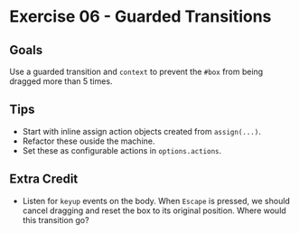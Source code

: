 # Exercise 06 - Guarded Transitions

## Goals

Use a guarded transition and `context` to prevent the `#box` from being dragged more than 5 times.

## Tips

- Start with inline assign action objects created from `assign(...)`.
- Refactor these ouside the machine.
- Set these as configurable actions in `options.actions`.

## Extra Credit

- Listen for `keyup` events on the body. When `Escape` is pressed, we should cancel dragging and reset the box to its original position. Where would this transition go?

